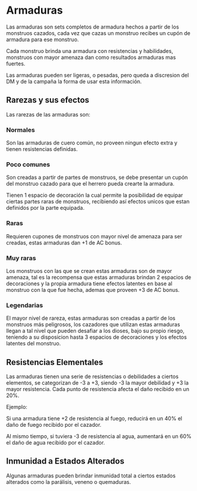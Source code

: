 <link rel="stylesheet" href="../base.css">

# Armaduras

Las armaduras son sets completos de armadura hechos a partir de los monstruos cazados, cada vez que cazas un monstruo recibes un cupón de armadura para ese monstruo.

Cada monstruo brinda una armadura con resistencias y habilidades, monstruos con mayor amenaza dan como resultados armaduras mas fuertes.

Las armaduras pueden ser ligeras, o pesadas, pero queda a discresion del DM y de la campaña la forma de usar esta información.

## Rarezas y sus efectos

Las rarezas de las armaduras son:

### Normales

Son las armaduras de cuero común, no proveen ningun efecto extra y tienen resistencias definidas.

### <span style='color:var(--poco-comun)'>Poco comunes</span>

Son creadas a partir de partes de monstruos, se debe presentar un cupón del monstruo cazado para que el herrero pueda crearte la armadura.

Tienen <span style='color:var(--ataque)'>1 espacio de decoración</span> la cual permite la posibilidad de equipar ciertas partes raras de monstruos, recibiendo así efectos unicos que estan definidos por la parte equipada.

### <span style='color:var(--raro)'>Raras</span>

Requieren cupones de monstruos con mayor nivel de amenaza para ser creadas, estas armaduras dan <span style='color:var(--luz)'>+1 de AC bonus</span>.

### <span style='color:var(--muy-raro)'>Muy raras</span>

Los monstruos con las que se crean estas armaduras son de mayor amenaza, tal es la recompensa que estas armaduras brindan <span style='color:var(--ataque)'>2 espacios de decoraciones</span> y la propia armadura tiene efectos latentes en base al monstruo con la que fue hecha, ademas que proveen +3 de AC bonus.

### <span style='color:var(--legendario)'>Legendarias</span>

El mayor nivel de rareza, estas armaduras son creadas a partir de los monstruos más peligrosos, los cazadores que utilizan estas armaduras llegan a tal nivel que pueden desafiar a los dioses, bajo su propio riesgo, teniendo a su disposicion hasta <span style='color:var(--ataque)'>3 espacios de decoraciones</span> y los efectos latentes del monstruo.

## Resistencias Elementales

Las armaduras tienen una serie de resistencias o debilidades a ciertos elementos, se categorizan de -3 a +3, siendo -3 la mayor debilidad y +3 la mayor resistencia. Cada punto de resistencia afecta el daño recibido en un 20%.

Ejemplo:

Si una armadura tiene +2 de resistencia al <span style='color:var(--fuego)'>fuego</span>, reducirá en un 40% el daño de <span style='color:var(--fuego)'>fuego</span> recibido por el cazador.

Al mismo tiempo, si tuviera -3 de resistencia al <span style='color:var(--agua)'>agua</span>, aumentará en un 60% el daño de <span style='color:var(--agua)'>agua</span> recibido por el cazador.

## Inmunidad a Estados Alterados

Algunas armaduras pueden brindar inmunidad total a ciertos estados alterados como la parálisis, veneno o quemaduras.